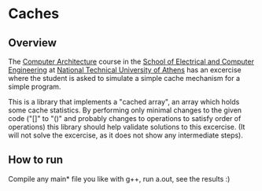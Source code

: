 # Caches

## Overview

The [Computer Architecture](http://www.cslab.ece.ntua.gr/courses/comparch/) course in the [School of Electrical and Computer Engineering](https://www.ece.ntua.gr/en) at [National Technical University of Athens](https://www.ntua.gr/el/) has an excercise where the student is asked to simulate a simple cache mechanism for a simple program.

This is a library that implements a "cached array", an array which holds some cache statistics. By performing only minimal changes to the given code ("[]" to "()" and probably changes to operations to satisfy order of operations) this library should help validate solutions to this excercise. (It will not solve the excercise, as it does not show any intermediate steps).

## How to run

Compile any main\* file you like with g++, run a.out, see the results :)
